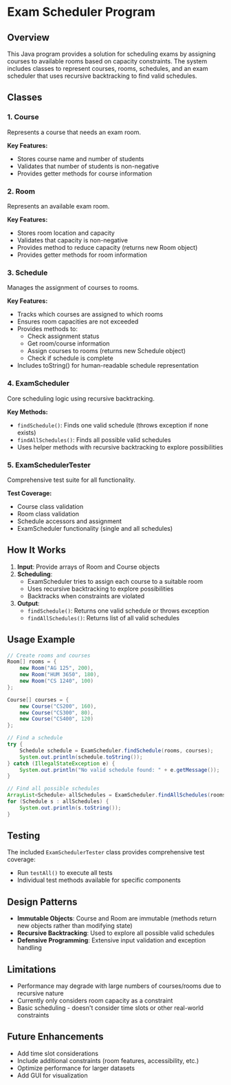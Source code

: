 # Exam Scheduler Program

## Overview

This Java program provides a solution for scheduling exams by assigning courses to available rooms based on capacity constraints. The system includes classes to represent courses, rooms, schedules, and an exam scheduler that uses recursive backtracking to find valid schedules.

## Classes

### 1. Course
Represents a course that needs an exam room.

**Key Features:**
- Stores course name and number of students
- Validates that number of students is non-negative
- Provides getter methods for course information

### 2. Room
Represents an available exam room.

**Key Features:**
- Stores room location and capacity
- Validates that capacity is non-negative
- Provides method to reduce capacity (returns new Room object)
- Provides getter methods for room information

### 3. Schedule
Manages the assignment of courses to rooms.

**Key Features:**
- Tracks which courses are assigned to which rooms
- Ensures room capacities are not exceeded
- Provides methods to:
  - Check assignment status
  - Get room/course information
  - Assign courses to rooms (returns new Schedule object)
  - Check if schedule is complete
- Includes toString() for human-readable schedule representation

### 4. ExamScheduler
Core scheduling logic using recursive backtracking.

**Key Methods:**
- `findSchedule()`: Finds one valid schedule (throws exception if none exists)
- `findAllSchedules()`: Finds all possible valid schedules
- Uses helper methods with recursive backtracking to explore possibilities

### 5. ExamSchedulerTester
Comprehensive test suite for all functionality.

**Test Coverage:**
- Course class validation
- Room class validation
- Schedule accessors and assignment
- ExamScheduler functionality (single and all schedules)

## How It Works

1. **Input**: Provide arrays of Room and Course objects
2. **Scheduling**:
   - ExamScheduler tries to assign each course to a suitable room
   - Uses recursive backtracking to explore possibilities
   - Backtracks when constraints are violated
3. **Output**:
   - `findSchedule()`: Returns one valid schedule or throws exception
   - `findAllSchedules()`: Returns list of all valid schedules

## Usage Example

```java
// Create rooms and courses
Room[] rooms = {
    new Room("AG 125", 200),
    new Room("HUM 3650", 180),
    new Room("CS 1240", 100)
};

Course[] courses = {
    new Course("CS200", 160),
    new Course("CS300", 80),
    new Course("CS400", 120)
};

// Find a schedule
try {
    Schedule schedule = ExamScheduler.findSchedule(rooms, courses);
    System.out.println(schedule.toString());
} catch (IllegalStateException e) {
    System.out.println("No valid schedule found: " + e.getMessage());
}

// Find all possible schedules
ArrayList<Schedule> allSchedules = ExamScheduler.findAllSchedules(rooms, courses);
for (Schedule s : allSchedules) {
    System.out.println(s.toString());
}
```

## Testing

The included `ExamSchedulerTester` class provides comprehensive test coverage:
- Run `testAll()` to execute all tests
- Individual test methods available for specific components

## Design Patterns

- **Immutable Objects**: Course and Room are immutable (methods return new objects rather than modifying state)
- **Recursive Backtracking**: Used to explore all possible valid schedules
- **Defensive Programming**: Extensive input validation and exception handling

## Limitations

- Performance may degrade with large numbers of courses/rooms due to recursive nature
- Currently only considers room capacity as a constraint
- Basic scheduling - doesn't consider time slots or other real-world constraints

## Future Enhancements

- Add time slot considerations
- Include additional constraints (room features, accessibility, etc.)
- Optimize performance for larger datasets
- Add GUI for visualization
